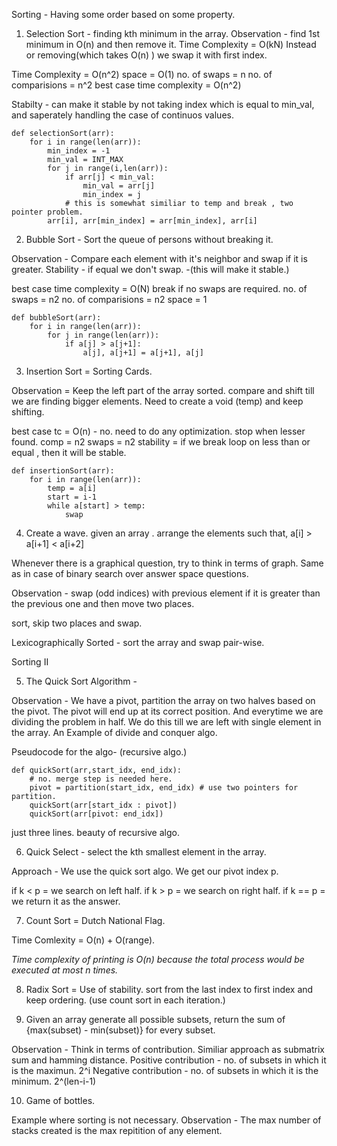 Sorting - Having some order based on some property.

1. Selection Sort - 
    finding kth minimum in the array.
Observation - find 1st minimum in O(n) and then remove it. Time Complexity = O(kN)
Instead or removing(which takes O(n) ) we swap it with first index.

Time Complexity = O(n^2)
space = O(1)
no. of swaps = n
no. of comparisions = n^2
best case time complexity = O(n^2)

Stabilty - can make it stable by not taking index which is equal to min_val, and saperately handling the case of continuos values.

```
def selectionSort(arr):
    for i in range(len(arr)):
        min_index = -1
        min_val = INT_MAX
        for j in range(i,len(arr)):
            if arr[j] < min_val:
                min_val = arr[j]
                min_index = j
            # this is somewhat similiar to temp and break , two pointer problem.
        arr[i], arr[min_index] = arr[min_index], arr[i]
```

2. Bubble Sort - Sort the queue of persons without breaking it.

Observation - Compare each element with it's neighbor and swap if it is greater.
Stability - if equal we don't swap. -(this will make it stable.)

best case time complexity = O(N) break if no swaps are required.
no. of swaps = n2
no. of comparisions = n2
space = 1

```
def bubbleSort(arr):
    for i in range(len(arr)):
        for j in range(len(arr)):
            if a[j] > a[j+1]:
                a[j], a[j+1] = a[j+1], a[j]
```

3. Insertion Sort = Sorting Cards.

Observation = Keep the left part of the array sorted. compare and shift till we are finding bigger elements.
Need to create a void (temp) and keep shifting.

best case tc = O(n) - no. need to do any optimization.
stop when lesser found.
comp = n2
swaps = n2
stability = if we break loop on less than or equal , then it will be stable.

```
def insertionSort(arr):
    for i in range(len(arr)):
        temp = a[i]
        start = i-1
        while a[start] > temp:
            swap
```

4. Create a wave. given an array . arrange the elements such that, a[i] > a[i+1] < a[i+2]

Whenever there is a graphical question, try to think in terms of graph. Same as in case of binary search over answer space questions.

Observation - swap (odd indices) with previous element if it is greater than the previous one and then move two places. 

sort, skip two places and swap.

Lexicographically Sorted - sort the array and swap pair-wise.

Sorting II

5. The Quick Sort Algorithm - 

Observation -  We have a pivot, partition the array on two halves based on the pivot.
The pivot will end up at its correct position. And everytime we are dividing the problem in half. We do this till we are left with single element in the array.
An Example of divide and conquer algo.

Pseudocode for the algo- (recursive algo.)

```
def quickSort(arr,start_idx, end_idx):
    # no. merge step is needed here.
    pivot = partition(start_idx, end_idx) # use two pointers for partition.
    quickSort(arr[start_idx : pivot])
    quickSort(arr[pivot: end_idx])
```
just three lines. beauty of recursive algo.

6. Quick Select - select the kth smallest element in the array.

Approach - We use the quick sort algo. We get our pivot index p.

if k < p = we search on left half.
if k > p = we search on right half.
if k == p = we return it as the answer.

7. Count Sort = Dutch National Flag.

Time Comlexity = O(n) + O(range).

_Time complexity of printing is O(n) because the total process would be executed at most n times._

8. Radix Sort = Use of stability. sort from the last index to first index and keep ordering. (use count sort in each iteration.)

9. Given an array generate all possible subsets, return the sum of {max(subset) - min(subset)} for every subset.

Observation - Think in terms of contribution. Similiar approach as submatrix sum and hamming distance.
Positive contribution - no. of subsets in which it is the maximun. 2^i
Negative contribution - no. of subsets in which it is the minimum. 2^(len-i-1)

10. Game of bottles.

Example where sorting is not necessary.
Observation - The max number of stacks created is the max repitition of any element.